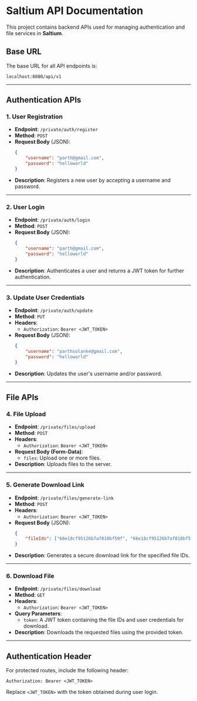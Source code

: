 # Saltium API Documentation

This project contains backend APIs used for managing authentication and file services in **Saltium**.

## Base URL

The base URL for all API endpoints is:
```
localhost:8080/api/v1
```

---

## Authentication APIs

### 1. **User Registration**

- **Endpoint**: `/private/auth/register`
- **Method**: `POST`
- **Request Body** (JSON):
    ```json
    {
        "username": "parth@gmail.com",
        "password": "helloworld"
    }
    ```
- **Description**: Registers a new user by accepting a username and password.

---

### 2. **User Login**

- **Endpoint**: `/private/auth/login`
- **Method**: `POST`
- **Request Body** (JSON):
    ```json
    {
        "username": "parth@gmail.com",
        "password": "helloworld"
    }
    ```
- **Description**: Authenticates a user and returns a JWT token for further authentication.

---

### 3. **Update User Credentials**

- **Endpoint**: `/private/auth/update`
- **Method**: `PUT`
- **Headers**:
    - `Authorization`: `Bearer <JWT_TOKEN>`
- **Request Body** (JSON):
    ```json
    {
        "username": "parthsolanke@gmail.com",
        "password": "helloworld"
    }
    ```
- **Description**: Updates the user's username and/or password.

---

## File APIs

### 4. **File Upload**

- **Endpoint**: `/private/files/upload`
- **Method**: `POST`
- **Headers**:
    - `Authorization`: `Bearer <JWT_TOKEN>`
- **Request Body (Form-Data)**:
    - `files`: Upload one or more files.
- **Description**: Uploads files to the server.

---

### 5. **Generate Download Link**

- **Endpoint**: `/private/files/generate-link`
- **Method**: `POST`
- **Headers**:
    - `Authorization`: `Bearer <JWT_TOKEN>`
- **Request Body** (JSON):
    ```json
    {
        "fileIds": ["66e18cf95126b7af818bf59f", "66e18cf95126b7af818bf59c"]
    }
    ```
- **Description**: Generates a secure download link for the specified file IDs.

---

### 6. **Download File**

- **Endpoint**: `/private/files/download`
- **Method**: `GET`
- **Headers**:
    - `Authorization`: `Bearer <JWT_TOKEN>`
- **Query Parameters**:
    - `token`: A JWT token containing the file IDs and user credentials for download.
- **Description**: Downloads the requested files using the provided token.

---

## Authentication Header

For protected routes, include the following header:
```
Authorization: Bearer <JWT_TOKEN>
```

Replace `<JWT_TOKEN>` with the token obtained during user login.

